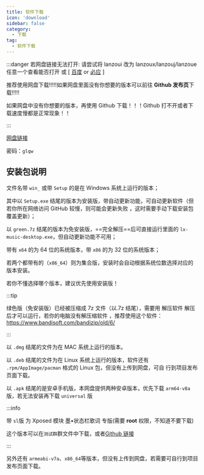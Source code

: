 ```yaml
---
title: 软件下载
icon: 'download'
sidebar: false
category:
  - 下载
tag:
  - 软件下载
---
```


<download />

<script setup>
  import download from '@components/download'
</script>

:::danger
若网盘链接无法打开:
请尝试将 lanzoui 改为 lanzoux/lanzouj/lanzoue 任意一个查看能否打开 或 \[
[百度](https://www.baidu.com/s?wd=蓝奏云链接打不开) or [必应](https://cn.bing.com/search?q=蓝奏云链接打不开) \]

推荐使用网盘下载!!!!!如果网盘里面没有你想要的版本可以前往 **Github 发布页**下载!!!!!

如果网盘中没有你想要的版本，再使用 Github 下载！！！Github 打不开或者下载速度慢都是正常现象！！

:::

[网盘链接](https://www.lanzoui.com/b0bf2cfa/)

密码：`glqw`

## 安装包说明

文件名带 `win_` 或带 `Setup` 的是在 Windows 系统上运行的版本；

其中以 `Setup.exe` 结尾的版本为安装版，带自动更新功能，可自动更新软件（但若你所在网络访问 GitHub 较慢，则可能会更新失败
，这时需要手动下载安装包覆盖更新）；

以 `green.7z` 结尾的版本为免安装版，==完全解压==后可直接运行里面的 `lx-music-desktop.exe`，但自动更新功能不可用；

带有 `x64` 的为 64 位的系统版本，带 `x86` 的为 32 位的系统版本；

若两个都带有的（`x86_64`）则为集合版，安装时会自动根据系统位数选择对应的版本安装。

若你不懂选择哪个版本，建议优先使用安装版！

:::tip

绿色版（免安装版）已经被压缩成 7z 文件（以.7z 结尾），需要用 解压软件 解压后才可以运行，若你的电脑没有解压缩软件
，推荐使用这个软件：<https://www.bandisoft.com/bandizip/old/6/>

:::

以 `.dmg` 结尾的文件为在 MAC 系统上运行的版本。

以 `.deb` 结尾的文件为在 Linux 系统上运行的版本，软件还有 `.rpm/AppImage/pacman` 格式的 Linux 包，但没有上传到网盘，可自
行到项目发布页面下载。

以 `.apk` 结尾的是安卓手机版，本网盘提供两种安卓版本，优先下载 `arm64-v8a` 版，若无法安装再下载 `universal` 版

:::info

带 `sl`版 为 Xposed 模块 墨•状态栏歌词 专版(需要 **root** 权限，不知道不要下载)

这个版本可以在`测试群`群文件中下载，或者[Github 链接](https://github.com/lyswhut/lx-music-mobile/actions/workflows/statusbar-lyric.yml)

:::

另外还有 `armeabi-v7a`、`x86_64`等版本，但没有上传到网盘，若需要可自行到项目发布页面下载。
